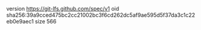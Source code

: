 version https://git-lfs.github.com/spec/v1
oid sha256:39a9cced475bc2cc21002bc3f6cd262dc5af9ae595d5f37da3c1c22eb0e9aec1
size 566
